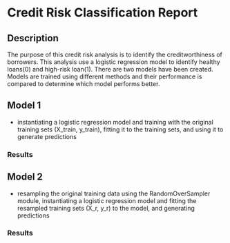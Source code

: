 # Credit Risk Classification Report

## Description
The purpose of this credit risk analysis is to identify the creditworthiness of borrowers. This analysis use a logistic regression model to identify healthy loans(0) and high-risk loan(1). There are two models have been created. Models are trained using different methods and their performance is compared to determine which model performs better. 

## Model 1
* instantiating a logistic regression model and training with the original training sets (X_train, y_train), fitting it to the training sets, and using it to generate predictions <br>

### Results



## Model 2
*  resampling the original training data using the RandomOverSampler module, instantiating a logistic regression model and fitting the resampled training sets (X_r, y_r) to the model, and generating predictions <br>

### Results
